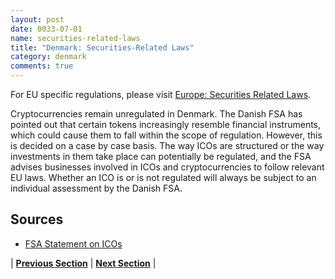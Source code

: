 ```yaml
---
layout: post
date: 0033-07-01
name: securities-related-laws
title: "Denmark: Securities-Related Laws"
category: denmark
comments: true
---
```


For EU specific regulations, please visit [Europe: Securities Related Laws](https://neo-project.github.io/global-blockchain-compliance-hub//europe/europe-securities-related-laws.html).

Cryptocurrencies remain unregulated in Denmark. The Danish FSA has pointed out that certain tokens increasingly resemble financial instruments, which could cause them to fall within the scope of regulation. However, this is decided on a case by case basis. The way ICOs are structured or the way investments in them take place can potentially be regulated, and the FSA advises businesses involved in ICOs and cryptocurrencies to follow relevant EU laws. Whether an ICO is or is not regulated will always be subject to an individual assessment by the Danish FSA.


Sources 
---
* [FSA Statement on ICOs](https://www.finanstilsynet.dk/Nyheder-og-Presse/Sektornyt/2017/Orientering-om-ICO?sc_lang=en)
 
 


| **[Previous Section](https://neo-project.github.io/global-blockchain-compliance-hub//denmark/denmark-laws-token-sales.html)** | **[Next Section](https://neo-project.github.io/global-blockchain-compliance-hub//denmark/denmark-privacy-and-data-protection.html)** |
